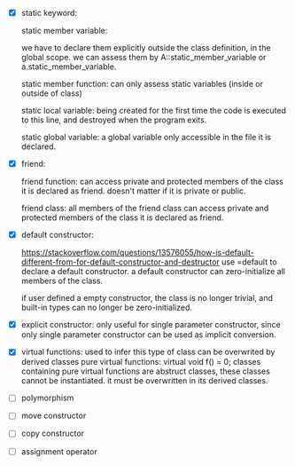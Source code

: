 - [x] static keyword:

  static member variable:

  we have to declare them explicitly outside the class definition, in the global scope.
  we can assess them by A::static_member_variable or a.static_member_variable.

  static member function:
  can only assess static variables (inside or outside of class)

  static local variable:
  being created for the first time the code is executed to this line, and destroyed when the program exits.

  static global variable:
  a global variable only accessible in the file it is declared.

- [x] friend:

  friend function:
  can access private and protected members of the class it is declared as friend.
  doesn't matter if it is private or public.

  friend class:
  all members of the friend class can access private and protected members of the class it is declared as friend.

- [x] default constructor:

  https://stackoverflow.com/questions/13576055/how-is-default-different-from-for-default-constructor-and-destructor
  use =default to declare a default constructor.
  a default constructor can zero-initialize all members of the class.

  if user defined a empty constructor, the class is no longer trivial, and built-in types can no longer be zero-initialized.

- [x] explicit constructor:
      only useful for single parameter constructor, since only single parameter constructor can be used as implicit conversion.

- [x] virtual functions:
      used to infer this type of class can be overwrited by derived classes
      pure virtual functions: virtual void f() = 0;
      classes containing pure virtual functions are abstruct classes, these classes cannot be instantiated.
      it must be overwritten in its derived classes.
      
- [ ] polymorphism

- [ ] move constructor

- [ ] copy constructor

- [ ] assignment operator
